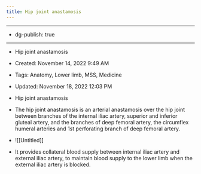 ```yaml
---
title: Hip joint anastamosis
---
```


- --

- dg-publish: true

- --

- Hip joint anastamosis

- Created: November 14, 2022 9:49 AM

- Tags: Anatomy, Lower limb, MSS, Medicine

- Updated: November 18, 2022 12:03 PM

- Hip joint anastamosis

- The hip joint anastamosis is an arterial anastamosis over the hip joint between branches of the internal iliac artery, superior and inferior gluteal artery, and the branches of deep femoral artery, the circumflex humeral arteries and 1st perforating branch of deep femoral artery.

- ![[Untitled]]

- It provides collateral blood supply between internal iliac artery and external iliac artery, to maintain blood supply to the lower limb when the external iliac artery is blocked.
